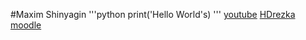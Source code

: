 #Maxim Shinyagin
'''python
print('Hello World's)
'''
[youtube](https://www.youtube.com/)
[HDrezka](http://hdrezka.ag/)
[moodle](http://moodle.asu.kpi.ua/)
